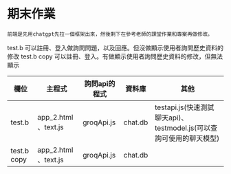 # 期末作業
```
前端是先用chatgpt先拉一個框架出來，然後剩下在參考老師的課堂作業和專案再做修改。
```
test.b 可以註冊、登入做詢問問題，以及回應。但沒做顯示使用者詢問歷史資料的修改
test.b copy 可以註冊、登入。有做顯示使用者詢問歷史資料的修改，但無法顯示

欄位 | 主程式 | 詢問api的程式 | 資料庫 | 其他 
-----|--------|-------|-------|-----------
test.b | app_2.html 、text.js | groqApi.js | chat.db | testapi.js(快速測試聊天api)、testmodel.js(可以查詢可使用的聊天模型)|
test.b copy| app_2.html 、text.js | groqApi.js | chat.db| |

